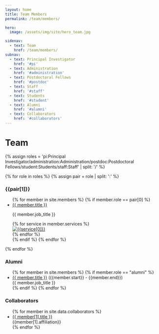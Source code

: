 ```yaml
---
layout: home
title: Team Members
permalink: /team/members/

hero:
  image: /assets/img/site/hero_team.jpg

sidenav:
  - text: Team
    href: /team/members/
subnav:
  - text: Principal Investigator
    href: '#pi'
  - text: Administration
    href: '#administration'
  - text: Postdoctoral Fellows
    href: '#postdoc'
  - text: Staff
    href: '#staff'
  - text: Students
    href: '#student'
  - text: Alumni
    href: '#alumni'
  - text: Collaborators
    href: '#collaborators'
---
```

# Team

{% assign roles = 'pi:Principal Investigator/administration:Administration/postdoc:Postdoctoral Fellows/student:Students/staff:Staff' | split: '/' %}

{% for role in roles %}
{% assign pair = role | split: ':' %}
<h3 id="{{pair[0]}}">{{pair[1]}}</h3>
<ul class="ul-no-bullets members-rows">
{% for member in site.members %}
{% if member.role == pair[0] %}
<li class="member-photo-item">
  <div>
    <div class="member-photo-wrapper">
      <div class="member-thumb" style="background-image: url(/assets/img/members/thumbnail/{{ member.photo }})" role="img" alt="{{member.title}}"></div>
    </div>
    <div class="member-text">
      <a href="{{member.url}}">{{ member.title }}</a>
      <p class="member-job-title">{{ member.job_title }}</p>
      <div class="icons-row">
        {% for service in member.services %}
          <a href="{{ service[1] }}"><div><img src="/assets/img/services/{{ service[0] }}.svg" alt="{{service[0]}}"></div></a>
        {% endfor %}
      </div>
    </div>
  </div>
</li>
{% endif %}
{% endfor %}
</ul>
{% endfor %}

<h3 id="alumni">Alumni</h3>
<ul class="collaborators-and-alumni-lists members-rows">
{% for member in site.members %}
{% if member.role == "alumni" %}
<li><a href="{{member.url}}">{{ member.title }}</a> ({{member.start}} - {{member.end}})<br>{{ member.job_title }}</li>
{% endif %}
{% endfor %}
</ul>

<h3 id="collaborators">Collaborators</h3>
<ul class="collaborators-and-alumni-lists members-rows">
{% for member in site.data.collaborators %}
<li><a href="{{member[1].url}}">{{ member[1].title }}</a><br>{{member[1].affiliation}}</li>
{% endfor %}
</ul>
